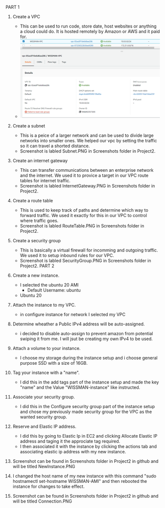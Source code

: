 PART 1

1. Create a VPC
	- This can be used to run code, store date, host websites or anything a cloud could do. It is hosted remotely by Amazon or AWS and it paid for.
	- ![photo description](Screenshots/CreateVPC.PNG) 
2. Create a subnet
	- This is a peice of a larger network and can be used to divide large networks into smaller ones. We helped our vpc by setting the traffic so it can travel a shorted distance.
	- Screenshot is labled Subnet.PNG in Screenshots folder in Project2.
3. Create an internet gateway
	- This can transfer communications between an enterprise network and the internet. We used it to provice a target in our VPC route tables for internet traffic.
	- Screenshot is labled InternetGateway.PNG in Screenshots folder in Project2.
4. Create a route table
	- This is used to keep track of paths and determine which way to forward traffic. We used it exactly for this in our VPC to control where traffic goes.
	- Screenshot is labled RouteTable.PNG in Screenshots folder in Project2.
5. Create a security group
	- This is basically a virtual firewall for incomming and outgoing traffic. We used it to setup inbound rules for our VPC.
	- Screenshot is labled SecurityGroup.PNG in Screenshots folder in Project2.
PART 2

1. Create a new instance. 
	- I selected the ubuntu 20 AMI
		- Default Username: ubuntu
	- Ubuntu 20
2. Attach the instance to my VPC.
	- in configure instance for network I selected my VPC
3. Determine wheather a Public IPv4 address will be auto-assigned.
	- i decided to disable auto-assign to prevent amazon from potential swiping it from me. I will jsut be creating my own IPv4 to be used.
4. Attach a volume to your instance.
	- I choose my storage during the instance setup and i choose general purpose SSD with a size of 16GB.
5. Tag your instance with a "name".
	- I did this in the add tags part of the instance setup and made the key "name" and the Value "WISSMAN-instance" like instructed.
6. Associate your security group.
	- I did this in the Configure security group part of the instance setup and chose my previously made security group for the VPC as the wanted security group.
7. Reserve and Elastic IP address.
	- I did this by going to Elastic Ip in EC2 and clicking Allocate Elastic IP address and taging it the approciate tag required.
	- I then associated it with the instance by clicking the actions tab and associating elastic ip address with my new instance.
8. Screenshot can be found in Screenshots folder in Project2 in github and will be titled NewInstance.PNG
9. I changed the host name of my new instance with this command "sudo hostnamectl set-hostname WISSMAN-AMI" and then rebooted the instance for changes to take effect.
10. Screenshot can be found in Screenshots folder in Project2 in github and will be titled Connection.PNG 
